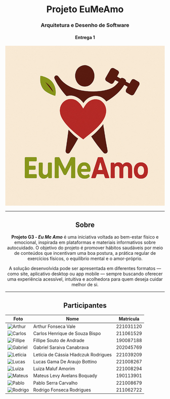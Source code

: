 <center>

# __Projeto EuMeAmo__

### __Arquitetura e Desenho de Software__

#### __Entrega 1__

![logo](./docs/logo.jpeg)

</center>

---

<center>

## Sobre 

**Projeto G3 - *Eu Me Amo*** é uma iniciativa voltada ao bem-estar físico e emocional, inspirada em plataformas e materiais informativos sobre autocuidado. O objetivo do projeto é promover hábitos saudáveis por meio de conteúdos que incentivam uma boa postura, a prática regular de exercícios físicos, o equilíbrio mental e o amor-próprio.

A solução desenvolvida pode ser apresentada em diferentes formatos — como site, aplicativo desktop ou app mobile — sempre buscando oferecer uma experiência acessível, intuitiva e acolhedora para quem deseja cuidar melhor de si.

---
## __Participantes__

| Foto | Nome | Matrícula |
|------|------|-----------|
| ![Arthur](https://avatars.githubusercontent.com/u/169956243?v=4) | Arthur Fonseca Vale | 221031120 |
| ![Carlos](https://avatars.githubusercontent.com/u/176343509?s=400&u=f68505c1514d25643e35b4b3869217ca352e8ab5&v=4) | Carlos Henrique de Souza Bispo | 211061529 |
| ![Fillipe](https://avatars.githubusercontent.com/u/72557022?v=4) | Fillipe Souto de Andrade | 190087188 |
| ![Gabriel](https://avatars.githubusercontent.com/u/123017858?v=4) | Gabriel Saraiva Canabrava | 202045769 |
| ![Letícia](https://avatars.githubusercontent.com/u/109438911?v=4) | Letícia de Cássia Hladczuk Rodrigues | 221039209 |
| ![Lucas](https://avatars.githubusercontent.com/u/101297130?v=4) | Lucas Gama De Araujo Bottino | 221008267 |
| ![Luiza](https://avatars.githubusercontent.com/u/117913962?v=4) | Luiza Maluf Amorim | 221008294 |
| ![Mateus](https://avatars.githubusercontent.com/u/70410544?v=4) | Mateus Levy Avelans Boquady | 190113901 |
| ![Pablo](https://avatars.githubusercontent.com/u/164106433?v=4) | Pablo Serra Carvalho | 221008679 |
| ![Rodrigo](https://avatars.githubusercontent.com/u/98030427?v=4) | Rodrigo Fonseca Rodrigues | 211062722 |
